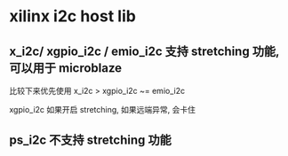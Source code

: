 # xilinx i2c host lib #

## x_i2c/ xgpio_i2c / emio_i2c 支持 stretching 功能, 可以用于 microblaze

比较下来优先使用 x_i2c > xgpio_i2c ~= emio_i2c

xgpio_i2c 如果开启 stretching, 如果远端异常, 会卡住

## ps_i2c 不支持 stretching 功能
